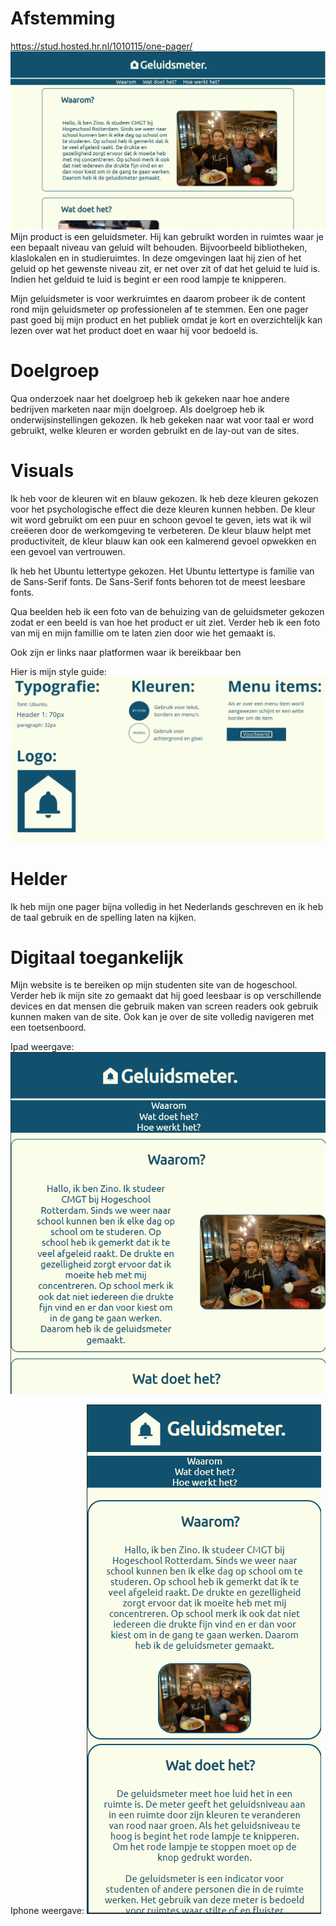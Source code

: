 # Afstemming
https://stud.hosted.hr.nl/1010115/one-pager/
![geluidsmeter website](geluidsmeter.png)
Mijn product is een geluidsmeter. Hij kan gebruikt worden in ruimtes waar je een bepaalt niveau van geluid wilt behouden. Bijvoorbeeld bibliotheken, klaslokalen en in studieruimtes.
In deze omgevingen laat hij zien of het geluid op het gewenste niveau zit, er net over zit of dat het geluid te luid is. Indien het gelduid te luid is begint er een rood lampje te knipperen. 

Mijn geluidsmeter is voor werkruimtes en daarom probeer ik de content rond mijn geluidsmeter op professionelen af te stemmen. Een one pager past goed bij mijn product en het publiek omdat je kort en overzichtelijk kan lezen over wat het product doet en waar hij voor bedoeld is.


# Doelgroep

Qua onderzoek naar het doelgroep heb ik gekeken naar hoe andere bedrijven marketen naar mijn doelgroep. Als doelgroep heb ik onderwijsinstellingen gekozen. Ik heb gekeken naar wat voor taal er word gebruikt, welke kleuren er worden gebruikt en de lay-out van de sites. 

# Visuals

Ik heb voor de kleuren wit en blauw gekozen. Ik heb deze kleuren gekozen voor het psychologische effect die deze kleuren kunnen hebben. De kleur wit word gebruikt om een puur en schoon gevoel te geven, iets wat ik wil creëeren door de werkomgeving te verbeteren. De kleur blauw helpt met productiviteit, de kleur blauw kan ook een kalmerend gevoel opwekken en een gevoel van vertrouwen. 

Ik heb het Ubuntu lettertype gekozen. Het Ubuntu lettertype is familie van de Sans-Serif fonts. De Sans-Serif fonts behoren tot de meest leesbare fonts. 

Qua beelden heb ik een foto van de behuizing van de geluidsmeter gekozen zodat er een beeld is van hoe het product er uit ziet. Verder heb ik een foto van mij en mijn famillie om te laten zien door wie het gemaakt is.

Ook zijn er links naar platformen waar ik bereikbaar ben

Hier is mijn style guide:
![Style guide](style_guide.png)

# Helder
Ik heb mijn one pager bijna volledig in het Nederlands geschreven en ik heb de taal gebruik en de spelling laten na kijken.

# Digitaal toegankelijk
Mijn website is te bereiken op mijn studenten site van de hogeschool. Verder heb ik mijn site zo gemaakt dat hij goed leesbaar is op verschillende devices en dat mensen die gebruik maken van screen readers ook gebruik kunnen maken van de site. Ook kan je over de site volledig navigeren met een toetsenboord. 

Ipad weergave:
![Ipad weergave](ipad.png)

Iphone weergave:
![Iphone weergave](Iphone.png)